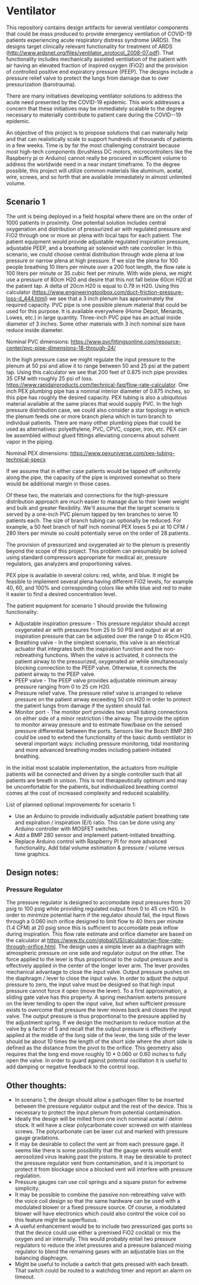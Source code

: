 # Ventilator

This repository contains design artifacts for several ventilator components that could be mass produced to provide emergency ventilation of COVID-19 patients experiencing acute respiratory distress syndrome (ARDS). The designs target clinically relevant functionality for treatment of ARDS (http://www.ardsnet.org/files/ventilator_protocol_2008-07.pdf). That functionality includes mechanically assisted ventilation of the patient with air having an elevated fraction of inspired oxygen (FiO2) and the provision of controlled positive end expiratory pressure (PEEP). The designs include a pressure relief valve to protect the lungs from damage due to over pressurization (barotrauma).

There are many initiatives developing ventilator solutions to address the acute need presented by the COVID-19 epidemic. This work addresses a concern that these initiatives may be immediately scalable to the degree necessary to materially contribute to patient care during the COVID--19 epidemic.

An objective of this project is to propose solutions that can materially help and that can realistically scale to support hundreds of thousands of patients in a few weeks. Time is by far the most challenging constraint because most high-tech components (brushless DC motors, microcontrollers like the Raspberry pi or Arduino) cannot really be procured in sufficient volume to address the worldwide need in a near instant timeframe. To the degree possible, this project will utilize common materials like aluminum, acetal, wire, screws, and so forth that are available immediately in almost unlimited volume.

## Scenario 1

The unit is being deployed in a field hospital where there are on the order of 1000 patients in proximity. One potential solution includes central oxygenation and distribution of pressurized air with regulated pressure and FiO2 through one or more air plena with local taps for each patient. The patient equipment would provide adjustable regulated inspiration pressure, adjustable PEEP, and a breathing air solenoid with rate controller. In this scenario, we could choose central distribution through wide plena at low pressure or narrow plena at high pressure. If we size the plena for 100 people breathing 10 liters per minute over a 200 foot length, the flow rate is 100 liters per minute or 35 cubic feet per minute. With wide plena, we might use a pressure of 80cm H20 and desire that this not fall below 60cm H20 at the patient tap. A delta of 20cm H20 is equal to 0.79 in H20. Using this calculator (https://www.engineeringtoolbox.com/duct-friction-pressure-loss-d_444.html) we see that a 3 inch plenum has approximately the required capacity. PVC pipe is one possible plenum material that could be used for this purpose. It is available everywhere (Home Depot, Menards, Lowes, etc.) in large quantity. Three-inch PVC pipe has an actual inside diameter of 3 inches. Some other materials with 3 inch nominal size have reduce inside diameter.

Nominal PVC dimensions: https://www.pvcfittingsonline.com/resource-center/pvc-pipe-dimensions-18-through-24/

In the high pressure case we might regulate the input pressure to the plenum at 50 psi and allow it to range between 50 and 25 psi at the patient tap. Using this calculator we see that 200 feet of 0.875 inch pipe provides 35 CFM with roughly 25 psi of loss. https://www.rapidairproducts.com/technical-faq/flow-rate-calculator. One inch PEX plumbing pipe has a nominal interior diameter of 0.875 inches, so this pipe has roughly the desired capacity. PEX tubing is also a ubiquitous material available at the same places that would supply PVC. In the high pressure distribution case, we could also consider a star topology in which the plenum feeds one or more branch plena which in turn branch to individual patients. There are many otther plumbing pipes that could be used as alternatives: polyethylene, PVC, CPVC, copper, iron, etc. PEX can be assembled without glued fittings alleviating concerns about solvent vapor in the piping.

Nominal PEX dimensions: https://www.pexuniverse.com/pex-tubing-technical-specs

If we assume that in either case patients would be tapped off uniformly along the pipe, the capacity of the pipe is improved somewhat so there would be additional margin in those cases.

Of these two, the materials and connections for the high-pressure distribution approach are much easier to manage due to their lower weight and bulk and greater flexibility. We'll assume that the target scenario is served by a one-inch PVC plenum tapped by ten branches to serve 10 patients each. The size of branch tubing can optionally be reduced. For example, a 50 feet branch of half inch nominal PEX loses 5 psi at 10 CFM / 280 liters per minute so could potentially serve on the order of 28 patients.

The provision of pressurized and oxygenated air to the plenum is presently beyond the scope of this project. This problem can presumably be solved using standard compressors appropriate for medical air, pressure regulators, gas analyzers and proportioning valves.

PEX pipe is available in several colors: red, white, and blue. It might be feasible to implement several plena having different FiO2 levels, for example 40, 60, and 100% and corresponding colors like white blue and red to make it easier to find a desired concentration level.

The patient equipment for scenario 1 should provide the following functionality:
* Adjustable inspiration pressure - This pressure regulator should accept oxygenated air with pressures from 25 to 50 PSI and output air at an inspiration pressure that can be adjusted over the range 0 to 45cm H20.
* Breathing valve - In the simplest scenario, this valve is an electrical actuator that integrates both the inspiration function and the non-rebreathing functions. When the valve is activated, it connects the patient airway to the pressurized, oxygenated air while simultaneously blocking connection to the PEEP valve. Otherwise, it connects the patient airway to the PEEP valve.
* PEEP valve - The PEEP valve provides adjustable minimum airway pressure ranging from 0 to 25 cm H20.
* Pressure relief valve. The pressure relief valve is arranged to relieve pressure on the patient airway exceeding 50 cm H20 in order to protect the patient lungs from damage if the system should fail.
* Monitor port - The monitor port provides two small tubing connections on either side of a minor restriction i the airway. The provide the option to monitor airway pressure and to estimate flow/base on the sensed pressure differential between the ports. Sensors like the Bosch BMP 280 could be used to extend the functionality of the basic dumb ventilator in several important ways: including pressure monitoring, tidal monitoring and more advanced breathing modes including patient-initiated breathing.

In the initial most scalable implementation, the actuators from multiple patients will be connected and driven by a single controller such that all patients are breath in unison. This is not therapeutically optimum and may be uncomfortable for the patients, but individualized breathing control comes at the cost of increased complexity and reduced scalability.

List of planned optional improvements for scenario 1:
* Use an Arduino to provide individually adjustable patient breathing rate and expiration / inspiration (E/I) ratio. This can be done using any Arduino controller with MOSFET switches.
* Add a BMP 280 sensor and implement patient-initiated breathing.
* Replace Arduino control with Raspberry PI for more advanced functionality. Add tidal volume estimation & pressure / volume versus time graphics.

## Design notes:
### Pressure Regulator
The pressure regulator is designed to accomodate input pressures from 20 psig to 100 psig while providing regulated output from 0 to 45 cm H20. In order to minimize potential harm if the regulator should fail, the input flows through a 0.060 inch orifice designed to limit flow to 40 liters per minute (1.4 CFM) at 20 psig since this is sufficient to accomodate peak inflow during inspiration. This flow rate estimate and orifice diameter are based on the calculator at https://www.tlv.com/global/US/calculator/air-flow-rate-through-orifice.html. The design uses a simple lever as a diaphragm with atmospheric pressure on one side and regulator output on the other. The force applied to the lever is thus proportional to the output pressure and is effectively applied in the center of the longer lever arm. The lever provides mechanical advantage to close the input valve. Output pressure pushes on the diaphragm / lever to close the input valve. In order to adjust the output pressure to zero, the input valve must be designed so that high input pressure cannot force it open (move the lever). To a first approximation, a sliding gate valve has this property. A spring mechanism exterts pressure on the lever tending to open the input valve, but when sufficient pressure exists to overcome that pressure the lever moves back and closes the input valve. The output pressure is thus proportional to the pressure applied by the adjustment spring. If we design the mechanism to reduce motion at the valve by a factor of 5 and recall that the output pressure is effectively applied at the middle of the long side of the lever, the long side of the lever should be about 10 times the length of the short side where the short side is defined as the distance from the pivot to the orifice. This geometry also requires that the long end move roughly 10 * 0.060 or 0.60 inches to fully open the valve. In order to guard against potential oscillation it is useful to add damping or negative feedback to the control loop.

## Other thoughts:
* In scenario 1, the design should allow a pathogen filter to be inserted between the pressure regulator output and the rest of the device. This is necessary to protect the input plenum from potential contamination.
* Ideally the design will be milled from one inch nominal acetal / delrin stock. It will have a clear polycarbonate cover screwed on with stainless screws. The polycarbonate can be laser cut and marked with pressure gauge gradations.
* It may be desirable to collect the vent air from each pressure gage. It seems like there is some possibility that the gauge vents would emit aerosolized virus leaking past the pistons.
It may be desirable to protect the pressure regulator vent from contamination, and it is important to protect it from blockage since a blocked vent will interfere with pressure regulation.
* Pressure gauges can use coil springs and a square piston for extreme simplicity.
* It may be possible to combine the passive non-rebreathing valve with the voice coil design so that the same hardware can be used with a modulated blower or a fixed pressure source. Of course, a modulated blower will have electronics which could also control the voice coil so this feature might be superfluous.
* A useful enhancement would be to include two pressurized gas ports so that the device could use either a premixed FiO2 cocktail or mix the oxygen and air internally. This would probably entail two pressure regulators to reduce the inlet pressures and a pressure balanced mixing regulator to blend the remaining gases with an adjustable bias on the balancing diaphragm.
* Might be useful to include a switch that gets pressed with each breath. That switch could be routed to a watchdog timer and report an alarm on timeout.
